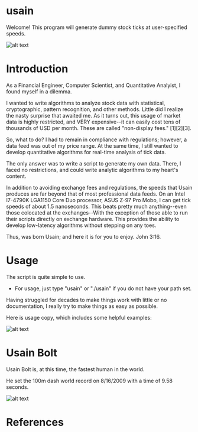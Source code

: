 # usain

Welcome! This program will generate dummy stock ticks at user-specified speeds.

![alt text](http://www.miklas.org/images/usain_verbose.png "usain tick generator image")


# Introduction

As a Financial Engineer, Computer Scientist, and Quantitative Analyist, I found myself in a dilemma.

I wanted to write algorithms to analyze stock data with statistical, cryptographic, pattern recognition, and other methods. Little did I realize the nasty surprise that awaited me. As it turns out, this usage of market data is highly restricted, and VERY expensive--it can easily cost tens of thousands of USD per month. These are called "non-display fees." [1][2][3]. 

So, what to do? I had to remain in compliance with regulations; however, a data feed was out of my price range. At the same time, I still wanted to develop quantitative algorithms for real-time analysis of tick data.

The only answer was to write a script to generate my own data. There, I faced no restrictions, and could write analytic algorithms to my heart's content.

In addition to avoiding exchange fees and regulations, the speeds that Usain produces are far beyond that of most professional data feeds. On an Intel I7-4790K LGA1150 Core Duo processor, ASUS Z-97 Pro Mobo, I can get tick speeds of about 1.5 nanoseconds. This beats pretty much anything--even those colocated at the exchanges--With the exception of those able to run their scripts directly on exchange hardware. This provides the ability to develop low-latency algorithms without stepping on any toes.

Thus, was born Usain; and here it is for you to enjoy. John 3:16.

# Usage

The script is quite simple to use.
- For usage, just type "usain" or "./usain" if you do not have your path set.

Having struggled for decades to make things work with little or no documentation, I really try to make things as easy as possible.

Here is usage copy, which includes some helpful examples:

![alt text](http://www.miklas.org/images/usain_usage.png "usain tick generator image")

# Usain Bolt

Usain Bolt is, at this time, the fastest human in the world.

He set the 100m dash world record on 8/16/2009 with a time of 9.58 seconds.

![alt text](http://www.miklas.org/images/usain_gold.jpg "usain tick generator image")

# References





  




